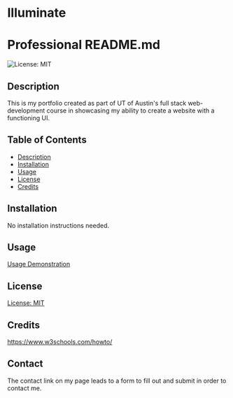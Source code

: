 # Illuminate

# Professional README.md
![License: MIT](https://img.shields.io/badge/License-MIT-blue.svg)

## Description
This is my portfolio created as part of UT of Austin's full stack web-development course in showcasing my ability to create a website with a functioning UI.

## Table of Contents
* [Description](#description)
* [Installation](#installation)
* [Usage](#usage)
* [License](#license)
* [Credits](#credits)

## Installation
No installation instructions needed.

## Usage
[Usage Demonstration](<./assets/images/My-Portfolio.png>)

## License
[License: MIT](https://opensource.org/licenses/MIT)

## Credits
https://www.w3schools.com/howto/

## Contact
The contact link on my page leads to a form to fill out and submit in order to contact me.